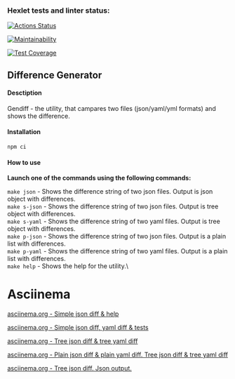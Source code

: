 ### Hexlet tests and linter status:

[![Actions Status](https://github.com/anagranfd/frontend-project-46/workflows/hexlet-check/badge.svg)](https://github.com/anagranfd/frontend-project-46/actions)

[![Maintainability](https://api.codeclimate.com/v1/badges/4a375d7ce855f2f92656/maintainability)](https://codeclimate.com/github/anagranfd/frontend-project-46/maintainability)

[![Test Coverage](https://api.codeclimate.com/v1/badges/4a375d7ce855f2f92656/test_coverage)](https://codeclimate.com/github/anagranfd/frontend-project-46/test_coverage)

## Difference Generator

#### Desctiption

Gendiff - the utility, that campares two files (json/yaml/yml formats) and shows the difference.

#### Installation

```
npm ci
```

#### How to use

**Launch one of the commands using the following commands:**

`make json` - Shows the difference string of two json files. Output is json object with differences.\
`make s-json` - Shows the difference string of two json files. Output is tree object with differences.\
`make s-yaml` - Shows the difference string of two yaml files. Output is tree object with differences.\
`make p-json` - Shows the difference string of two json files. Output is a plain list with differences.\
`make p-yaml` - Shows the difference string of two yaml files. Output is a plain list with differences.\
`make help` - Shows the help for the utility.\

# Asciinema

[asciinema.org - Simple json diff & help](https://asciinema.org/a/kvb3guKZ2CxhPKB5XE1tAG7IJ)

[asciinema.org - Simple json diff, yaml diff & tests](https://asciinema.org/a/rHlTgDlnBLgbbbBWgGcWt6TE7)

[asciinema.org - Tree json diff & tree yaml diff](https://asciinema.org/a/u6U9Huf5LFKhBvvn0NxJwAyEH)

[asciinema.org - Plain json diff & plain yaml diff. Tree json diff & tree yaml diff](https://asciinema.org/a/nAmc4MzdK47iFpXfAVetI8ZNf)

[asciinema.org - Tree json diff. Json output.](https://asciinema.org/a/45A2pigk2wMlhE3bGuMRNvCLw)
